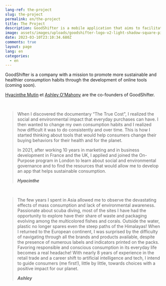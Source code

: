 ```yaml
---
lang-ref: the-project
slug: the-project
permalink: en/the-project
title: The Project
description: GoodShifter is a mobile application that aims to facilitate food and hygiene shopping. It helps you choose your products better and improve their impact on your health and the environment.
image: assets/images/uploads/goodshifter-logo-v2-light-shadow-square-pink.png
date: 2023-03-10T23:10:34.680Z
comments: true
layout: page
lang: en
categories:
  - en
---
```

GoodShifter is a company with a mission to promote more sustainable and healthier consumption habits through the development of online tools (coming soon).

[Hyacinthe Mutin](https://www.linkedin.com/in/hyacinthemutin/) et [Ashley O'Mahony](https://www.linkedin.com/in/ashleyomahony/) are the co-founders of GoodShifter.

<br>

> When I discovered the documentary “The True Cost", I realized the social and environmental impact that everyday purchases can have. I then wanted to change my own consumption habits and I realized how difficult it was to do consistently and over time. This is how I started thinking about tools that would help consumers change their buying behaviors for their health and for the planet. 
>
> In 2021, after working 10 years in marketing and in business development in France and the UK, I applied and joined the On-Purpose program in London to learn about social and environmental governance and to find the resources that would allow me to develop an app that helps sustainable consumption.  
>
> ***Hyacinthe***

<br>

> The few years I spent in Asia allowed me to observe the devastating effects of mass consumption and lack of environmental awareness. Passionate about scuba diving, most of the sites I have had the opportunity to explore have their share of waste and packaging evolving among the multicolored fishes and corals. Outside the water, plastic no longer spares even the steep paths of the Himalayas!
> When I returned to the European continent, I was surprised by the difficulty of navigating through all the brands and products available, despite the presence of numerous labels and indicators printed on the packs. Favoring responsible and conscious consumption in its everyday life becomes a real headache!
> With nearly 8 years of experience in the retail trade and a career shift to artificial intelligence and tech, I intend to guide consumers (me first!), little by little, towards choices with a positive impact for our planet.
>
> ***Ashley***
